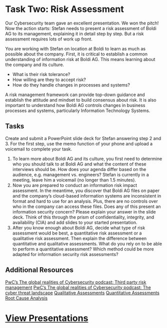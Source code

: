 # Task Two: Risk Assessment

Our Cybersecurity team gave an excellent presentation. We won the pitch! Now the action starts: Stefan needs to present a risk assessment of Boldi AG to its management, explaining it in detail step by step. But a risk assessment requires lots of work up front.   

You are working with Stefan on location at Boldi to learn as much as possible about the company. First, it is critical to establish a common understanding of information risk at Boldi AG. This means learning about the company and its culture.
- What is their risk tolerance?
- How willing are they to accept risk?
- How do they handle changes in processes and systems?

A risk management framework can provide top-down guidance and establish the attitude and mindset to build consensus about risk. It is also important to understand how Boldi AG controls changes in business processes and systems, particularly Information Technology Systems.


## Tasks
Create and submit a PowerPoint slide deck for Stefan answering step 2 and 3. For the first step, use the memo function of your phone and upload a voicemail to complete your task.

1. To learn more about Boldi AG and its culture, you first need to determine who you should talk to at Boldi AG and what the content of these interviews should be. How does your agenda differ based on the audience, e.g. management vs. engineers? Stefan is currently in a meeting, leave him a voicemail (no longer than 1.5 minutes).
2. Now you are prepared to conduct an information risk impact assessment. In the meantime, you discover that Boldi AG files on paper and the company’s cloud-based information systems are inconsistent in format and hard to use for an analysis. Plus, there are no controls over who in the company can access these files. 
Does any of this present an information security concern? Please explain your answer in the slide deck. Think of this through the prism of confidentiality, integrity, and availability (CIA) and add slides to your started presentation.
3. After you know enough about Boldi AG, decide what type of risk assessment would be best, a quantitative risk assessment or a qualitative risk assessment. Then explain the difference between quantitative and qualitative assessments. What do you rely on to be able to perform a quantitative assessment? Which method could be more adapted for information security risk assessments? 

## Additional Resources
[PwC’s The global realities of Cybersecurity podcast: Third party risk management](https://open.spotify.com/episode/1bYRANAkPljjQgophsF7u5)
[PwC’s The global realities of Cybersecurity podcast: The cyber threat landscape](https://open.spotify.com/episode/0eaifbEEmcnboh1K6JlC0f)
[Qualitative Assessments](https://cdn.theforage.com/vinternships/companyassets/4sLyCPgmsy8DA6Dh3/Qualitative%20Assessments.pdf)
[Quantitative Assessments](https://cdn.theforage.com/vinternships/companyassets/4sLyCPgmsy8DA6Dh3/Quantitative%20Assessments.pdf)
[Root Cause Analysis](https://cdn.theforage.com/vinternships/companyassets/4sLyCPgmsy8DA6Dh3/Root%20Cause%20Analysis.pdf)


# [View Presentations](risk-assessment.pdf)
